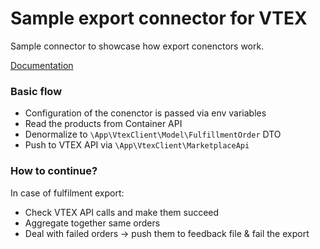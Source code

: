 # Sample export connector for VTEX

Sample connector to showcase how export conenctors work.

[Documentation](https://cde.productsup.com/docs/developers/guide/index.html)

### Basic flow
  * Configuration of the conenctor is passed via env variables
  * Read the products from Container API
  * Denormalize to `\App\VtexClient\Model\FulfillmentOrder` DTO
  * Push to VTEX API via `\App\VtexClient\MarketplaceApi`

### How to continue?
In case of fulfilment export:
  * Check VTEX API calls and make them succeed
  * Aggregate together same orders
  * Deal with failed orders -> push them to feedback file & fail the export